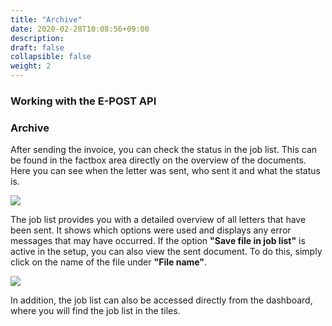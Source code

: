 ```yaml
---
title: "Archive"
date: 2020-02-28T10:08:56+09:00
description: 
draft: false
collapsible: false
weight: 2
---
```

### Working with the E-POST API

### Archive

After sending the invoice, you can check the status in the job list. This can be found in the factbox area directly on the overview of the documents. Here you can see when the letter was sent, who sent it and what the status is.

![](images/apps/epostjoblisteover.PNG)

The job list provides you with a detailed overview of all letters that have been sent. It shows which options were used and displays any error messages that may have occurred. If the option **"Save file in job list"** is active in the setup, you can also view the sent document. To do this, simply click on the name of the file under **"File name"**.

![](images/apps/epostjoblistfull.PNG)

In addition, the job list can also be accessed directly from the dashboard, where you will find the job list in the tiles.
